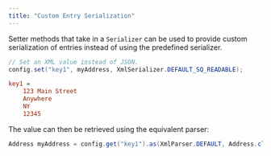 ```yaml
---
title: "Custom Entry Serialization"
---
```


Setter methods that take in a `Serializer` can be used to provide custom serialization of entries instead of using the
predefined serializer.

```java
// Set an XML value instead of JSON.
config.set("key1", myAddress, XmlSerializer.DEFAULT_SQ_READABLE);
```

```ini
key1 =
    123 Main Street
    Anywhere
    NY
    12345
```
The value can then be retrieved using the equivalent parser:

```java
Address myAddress = config.get("key1").as(XmlParser.DEFAULT, Address.class).orElse(null);
```
